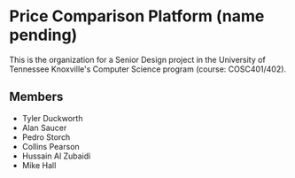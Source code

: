 # Price Comparison Platform (name pending)

This is the organization for a Senior Design project in the University of Tennessee Knoxville's Computer Science program (course: COSC401/402). 

## Members
- Tyler Duckworth
- Alan Saucer
- Pedro Storch
- Collins Pearson
- Hussain Al Zubaidi
- Mike Hall 
